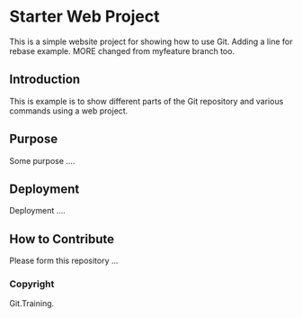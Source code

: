 # Starter Web Project

This is a simple website project for
showing how to use Git. Adding a line for rebase example. MORE changed from myfeature branch too.

## Introduction

This is example is to show different parts
of the Git repository and various commands
using a web project.

## Purpose

Some purpose ....

## Deployment

Deployment ....

## How to Contribute

Please form this repository ...

### Copyright
Git.Training.